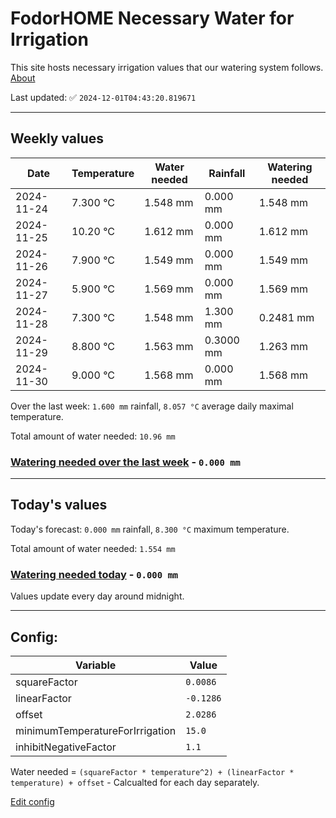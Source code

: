 # FodorHOME Necessary Water for Irrigation

This site hosts necessary irrigation values that our watering system follows. [About](https://github.com/redyau/irrigation)

Last updated: ✅ `2024-12-01T04:43:20.819671`

---

## Weekly values

| Date | Temperature | Water needed | Rainfall | Watering needed |
|-----|-----|-----|-----|-----|
| 2024-11-24 | 7.300 °C | 1.548 mm | 0.000 mm | 1.548 mm |
| 2024-11-25 | 10.20 °C | 1.612 mm | 0.000 mm | 1.612 mm |
| 2024-11-26 | 7.900 °C | 1.549 mm | 0.000 mm | 1.549 mm |
| 2024-11-27 | 5.900 °C | 1.569 mm | 0.000 mm | 1.569 mm |
| 2024-11-28 | 7.300 °C | 1.548 mm | 1.300 mm | 0.2481 mm |
| 2024-11-29 | 8.800 °C | 1.563 mm | 0.3000 mm | 1.263 mm |
| 2024-11-30 | 9.000 °C | 1.568 mm | 0.000 mm | 1.568 mm |


Over the last week: `1.600 mm` rainfall, `8.057 °C` average daily maximal temperature.

Total amount of water needed: `10.96 mm`

### [Watering needed over the last week](lastweek.txt) - `0.000 mm`

---

## Today's values

Today's forecast: `0.000 mm` rainfall, `8.300 °C` maximum temperature.

Total amount of water needed: `1.554 mm`

### [Watering needed today](today.txt) - `0.000 mm`

Values update every day around midnight.

---

## Config:

| Variable | Value |
|-----|-----|
| squareFactor | `0.0086` |
| linearFactor | `-0.1286` |
| offset | `2.0286` |
| minimumTemperatureForIrrigation | `15.0` |
| inhibitNegativeFactor | `1.1` |

Water needed = `(squareFactor * temperature^2) + (linearFactor * temperature) + offset` - Calcualted for each day separately.

[Edit config](https://github.com/RedyAu/irrigation/edit/main/config.json)
